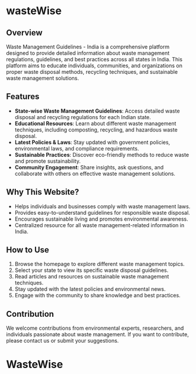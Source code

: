 # wasteWise

## Overview
Waste Management Guidelines - India is a comprehensive platform designed to provide detailed information about waste management regulations, guidelines, and best practices across all states in India. This platform aims to educate individuals, communities, and organizations on proper waste disposal methods, recycling techniques, and sustainable waste management solutions.

## Features
- **State-wise Waste Management Guidelines**: Access detailed waste disposal and recycling regulations for each Indian state.
- **Educational Resources**: Learn about different waste management techniques, including composting, recycling, and hazardous waste disposal.
- **Latest Policies & Laws**: Stay updated with government policies, environmental laws, and compliance requirements.
- **Sustainable Practices**: Discover eco-friendly methods to reduce waste and promote sustainability.
- **Community Engagement**: Share insights, ask questions, and collaborate with others on effective waste management solutions.

## Why This Website?
- Helps individuals and businesses comply with waste management laws.
- Provides easy-to-understand guidelines for responsible waste disposal.
- Encourages sustainable living and promotes environmental awareness.
- Centralized resource for all waste management-related information in India.

## How to Use
1. Browse the homepage to explore different waste management topics.
2. Select your state to view its specific waste disposal guidelines.
3. Read articles and resources on sustainable waste management techniques.
4. Stay updated with the latest policies and environmental news.
5. Engage with the community to share knowledge and best practices.

## Contribution
We welcome contributions from environmental experts, researchers, and individuals passionate about waste management. If you want to contribute, please contact us or submit your suggestions.

# WasteWise
